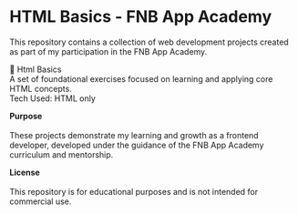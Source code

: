 <h1>HTML Basics - FNB App Academy</h1>

This repository contains a collection of web development projects created as part of my participation in the FNB App Academy.

📁 Html Basics<br>
A set of foundational exercises focused on learning and applying core HTML concepts.<br>
Tech Used: HTML only<br>

<b>Purpose</b><br><br>
These projects demonstrate my learning and growth as a frontend developer, developed under the guidance of the FNB App Academy curriculum and mentorship.<br>

<b>License</b><br><br>
This repository is for educational purposes and is not intended for commercial use.
